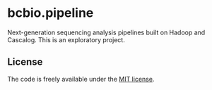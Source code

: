 # bcbio.pipeline

Next-generation sequencing analysis pipelines built on Hadoop and Cascalog.
This is an exploratory project.

## License

The code is freely available under the [MIT license][l1].

[l1]: http://www.opensource.org/licenses/mit-license.html

